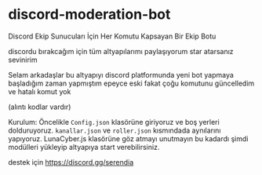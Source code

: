# discord-moderation-bot
Discord Ekip Sunucuları İçin Her Komutu Kapsayan Bir Ekip Botu

discordu bırakcağım için tüm altyapılarımı paylaşıyorum star atarsanız sevinirim

Selam arkadaşlar bu altyapıyı discord platformunda yeni bot yapmaya başladığım zaman yapmıştım epeyce eski fakat çoğu komutunu güncelledim ve hatalı komut yok 

(alıntı kodlar vardır)

Kurulum:
Öncelikle ```Config.json``` klasörüne giriyoruz ve boş yerleri dolduruyoruz.
```kanallar.json``` ve ```roller.json``` kısmındada aynılarını yapıyoruz.
LunaCyber.js klasörüne göz atmayı unutmayın bu kadardı şimdi modülleri yükleyip altyapıya start verebilirsiniz.

destek için https://discord.gg/serendia
